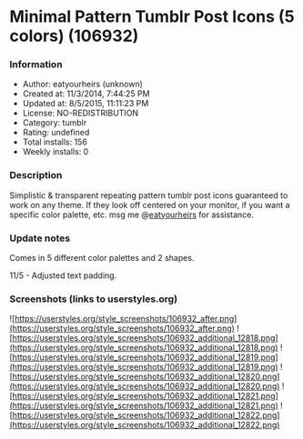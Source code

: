 # Minimal Pattern Tumblr Post Icons (5 colors) (106932)

### Information
- Author: eatyourheirs (unknown)
- Created at: 11/3/2014, 7:44:25 PM
- Updated at: 8/5/2015, 11:11:23 PM
- License: NO-REDISTRIBUTION
- Category: tumblr
- Rating: undefined
- Total installs: 156
- Weekly installs: 0


### Description
Simplistic & transparent repeating pattern tumblr post icons guaranteed to work on any theme. If they look off centered on your monitor, if you want a specific color palette, etc. msg me @<a href="http://www.eatyourheirs.tumblr.com">eatyourheirs</a> for assistance.

### Update notes
Comes in 5 different color palettes and 2 shapes.

11/5 - Adjusted text padding.

### Screenshots (links to userstyles.org)
![https://userstyles.org/style_screenshots/106932_after.png](https://userstyles.org/style_screenshots/106932_after.png)
![https://userstyles.org/style_screenshots/106932_additional_12818.png](https://userstyles.org/style_screenshots/106932_additional_12818.png)
![https://userstyles.org/style_screenshots/106932_additional_12819.png](https://userstyles.org/style_screenshots/106932_additional_12819.png)
![https://userstyles.org/style_screenshots/106932_additional_12820.png](https://userstyles.org/style_screenshots/106932_additional_12820.png)
![https://userstyles.org/style_screenshots/106932_additional_12821.png](https://userstyles.org/style_screenshots/106932_additional_12821.png)
![https://userstyles.org/style_screenshots/106932_additional_12822.png](https://userstyles.org/style_screenshots/106932_additional_12822.png)

